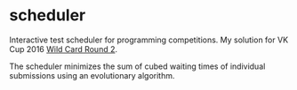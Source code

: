 # scheduler

Interactive test scheduler for programming competitions.
My solution for VK Cup 2016 [Wild Card Round 2](http://codeforces.com/contest/642/).

The scheduler minimizes the sum of cubed waiting times of individual submissions using an evolutionary algorithm.

